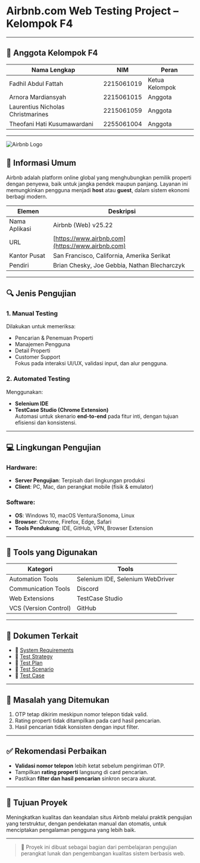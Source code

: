 # Airbnb.com Web Testing Project – Kelompok F4


---

## 👥 Anggota Kelompok F4

| Nama Lengkap                         | NIM          | Peran         |
|-------------------------------------|--------------|----------------|
| Fadhil Abdul Fattah                 | 2215061019   | Ketua Kelompok |
| Arnora Mardiansyah                  | 2215061015   | Anggota        |
| Laurentius Nicholas Christmarines  | 2215061059   | Anggota        |
| Theofani Hati Kusumawardani        | 2255061004   | Anggota        |

---

![Airbnb Logo](./public/img/airbnblogo.png)
## 🏢 Informasi Umum

Airbnb adalah platform online global yang menghubungkan pemilik properti dengan penyewa, baik untuk jangka pendek maupun panjang. Layanan ini memungkinkan pengguna menjadi **host** atau **guest**, dalam sistem ekonomi berbagi modern.

| Elemen        | Deskripsi                                          |
|---------------|----------------------------------------------------|
| Nama Aplikasi | Airbnb (Web) v25.22                                |
| URL           | [https://www.airbnb.com](https://www.airbnb.com)  |
| Kantor Pusat  | San Francisco, California, Amerika Serikat         |
| Pendiri       | Brian Chesky, Joe Gebbia, Nathan Blecharczyk       |

---

## 🔍 Jenis Pengujian

### 1. Manual Testing
Dilakukan untuk memeriksa:
- Pencarian & Penemuan Properti
- Manajemen Pengguna
- Detail Properti
- Customer Support  
Fokus pada interaksi UI/UX, validasi input, dan alur pengguna.

### 2. Automated Testing
Menggunakan:
- **Selenium IDE**
- **TestCase Studio (Chrome Extension)**  
Automasi untuk skenario **end-to-end** pada fitur inti, dengan tujuan efisiensi dan konsistensi.

---

## 💻 Lingkungan Pengujian

### Hardware:
- **Server Pengujian**: Terpisah dari lingkungan produksi
- **Client**: PC, Mac, dan perangkat mobile (fisik & emulator)

### Software:
- **OS**: Windows 10, macOS Ventura/Sonoma, Linux
- **Browser**: Chrome, Firefox, Edge, Safari
- **Tools Pendukung**: IDE, GitHub, VPN, Browser Extension

---

## 🧰 Tools yang Digunakan

| Kategori            | Tools                                   |
|---------------------|-----------------------------------------|
| Automation Tools    | Selenium IDE, Selenium WebDriver        |
| Communication Tools | Discord                                  |
| Web Extensions      | TestCase Studio                         |
| VCS (Version Control)| GitHub                                  |

---

## 📎 Dokumen Terkait

- 📄 [System Requirements](#)
- 📄 [Test Strategy](#)
- 📄 [Test Plan](#)
- 📄 [Test Scenario](#)
- 📄 [Test Case](#)

---

## 🚨 Masalah yang Ditemukan

1. OTP tetap dikirim meskipun nomor telepon tidak valid.
2. Rating properti tidak ditampilkan pada card hasil pencarian.
3. Hasil pencarian tidak konsisten dengan input filter.

---

## ✅ Rekomendasi Perbaikan

- **Validasi nomor telepon** lebih ketat sebelum pengiriman OTP.
- Tampilkan **rating properti** langsung di card pencarian.
- Pastikan **filter dan hasil pencarian** sinkron secara akurat.

---

## 📌 Tujuan Proyek

Meningkatkan kualitas dan keandalan situs Airbnb melalui praktik pengujian yang terstruktur, dengan pendekatan manual dan otomatis, untuk menciptakan pengalaman pengguna yang lebih baik.

---

> 🔧 Proyek ini dibuat sebagai bagian dari pembelajaran pengujian perangkat lunak dan pengembangan kualitas sistem berbasis web.

